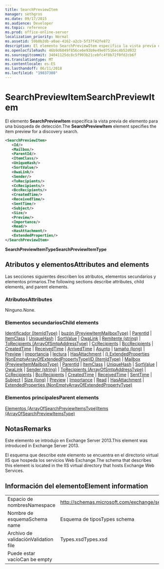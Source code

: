 ```yaml
---
title: SearchPreviewItem
manager: sethgros
ms.date: 09/17/2015
ms.audience: Developer
ms.topic: reference
ms.prod: office-online-server
localization_priority: Normal
ms.assetid: 59b0b2db-a0ae-4162-a2cb-5f37f42fe872
description: El elemento SearchPreviewItem especifica la vista previa de elemento para una búsqueda de detección.
ms.openlocfilehash: 46b9d6049f856ce6e93b9e49e07516ec4b52d932
ms.sourcegitcommit: 34041125dc8c5f993b21cebfc4f8b72f0fd2cb6f
ms.translationtype: MT
ms.contentlocale: es-ES
ms.lasthandoff: 06/11/2018
ms.locfileid: "19837308"
---
```

# <a name="searchpreviewitem"></a><span data-ttu-id="41eb9-103">SearchPreviewItem</span><span class="sxs-lookup"><span data-stu-id="41eb9-103">SearchPreviewItem</span></span>

<span data-ttu-id="41eb9-104">El elemento **SearchPreviewItem** especifica la vista previa de elemento para una búsqueda de detección.</span><span class="sxs-lookup"><span data-stu-id="41eb9-104">The **SearchPreviewItem** element specifies the item preview for a discovery search.</span></span> 
  
```XML
<SearchPreviewItem>
   <Id/>
   <Mailbox/>
   <ParentId/>
   <ItemClass/>
   <UniqueHash/>
   <SortValue/>
   <OwaLink/>
   <Sender/>
   <ToRecipients/>
   <CcRecipients/>
   <BccRecipients/>
   <CreatedTime/>
   <ReceivedTime/>
   <SentTime/>
   <Subject/>
   <Size/>
   <Preview/>
   <Importance/>
   <Read/>
   <HasAttachment/>
   <ExtendedProperties/>
</SearchPreviewItem>
```

 <span data-ttu-id="41eb9-105">**SearchPreviewItemType**</span><span class="sxs-lookup"><span data-stu-id="41eb9-105">**SearchPreviewItemType**</span></span>
## <a name="attributes-and-elements"></a><span data-ttu-id="41eb9-106">Atributos y elementos</span><span class="sxs-lookup"><span data-stu-id="41eb9-106">Attributes and elements</span></span>

<span data-ttu-id="41eb9-107">Las secciones siguientes describen los atributos, elementos secundarios y elementos primarios.</span><span class="sxs-lookup"><span data-stu-id="41eb9-107">The following sections describe attributes, child elements, and parent elements.</span></span>
  
### <a name="attributes"></a><span data-ttu-id="41eb9-108">Atributos</span><span class="sxs-lookup"><span data-stu-id="41eb9-108">Attributes</span></span>

<span data-ttu-id="41eb9-109">Ninguno.</span><span class="sxs-lookup"><span data-stu-id="41eb9-109">None.</span></span>
  
### <a name="child-elements"></a><span data-ttu-id="41eb9-110">Elementos secundarios</span><span class="sxs-lookup"><span data-stu-id="41eb9-110">Child elements</span></span>

<span data-ttu-id="41eb9-111">[Identificador (ItemIdType)](id-itemidtype.md) | [buzón (PreviewItemMailboxType)](mailbox-previewitemmailboxtype.md) | [ParentId](parentid.md) | [ItemClass](itemclass.md) | [UniqueHash](uniquehash.md) | [SortValue](sortvalue.md) | [OwaLink](owalink.md)  |  [ Remitente (string)](sender-string.md) | [ToRecipients (ArrayOfSmtpAddressType)](torecipients-arrayofsmtpaddresstype.md) | [CcRecipients](ccrecipients.md) | [BccRecipients](bccrecipients.md) | [CreatedTime](createdtime.md) | [ReceivedTime](receivedtime.md)  |  [ArrivedTime](senttime.md)  |  [Asunto](subject.md) | [tamaño (long)](size-long.md) | [Preview](preview-ex15websvcsotherref.md) | [importancia](importance.md) | [lectura](read.md) | [HasAttachment](hasattachment.md) | [() ExtendedProperties NonEmptyArrayOfExtendedPropertyType)](extendedproperties-nonemptyarrayofextendedpropertytype.md)</span><span class="sxs-lookup"><span data-stu-id="41eb9-111">[ID (ItemIdType)](id-itemidtype.md) | [Mailbox (PreviewItemMailboxType)](mailbox-previewitemmailboxtype.md) | [ParentId](parentid.md) | [ItemClass](itemclass.md) | [UniqueHash](uniquehash.md) | [SortValue](sortvalue.md) | [OwaLink](owalink.md) | [Sender (string)](sender-string.md) | [ToRecipients (ArrayOfSmtpAddressType)](torecipients-arrayofsmtpaddresstype.md) | [CcRecipients](ccrecipients.md) | [BccRecipients](bccrecipients.md) | [CreatedTime](createdtime.md) | [ReceivedTime](receivedtime.md) | [SentTime](senttime.md) | [Subject](subject.md) | [Size (long)](size-long.md) | [Preview](preview-ex15websvcsotherref.md) | [Importance](importance.md) | [Read](read.md) | [HasAttachment](hasattachment.md) | [ExtendedProperties (NonEmptyArrayOfExtendedPropertyType)](extendedproperties-nonemptyarrayofextendedpropertytype.md)</span></span>
  
### <a name="parent-elements"></a><span data-ttu-id="41eb9-112">Elementos principales</span><span class="sxs-lookup"><span data-stu-id="41eb9-112">Parent elements</span></span>

[<span data-ttu-id="41eb9-113">Elementos (ArrayOfSearchPreviewItemsType)</span><span class="sxs-lookup"><span data-stu-id="41eb9-113">Items (ArrayOfSearchPreviewItemsType)</span></span>](items-arrayofsearchpreviewitemstype.md)
  
## <a name="remarks"></a><span data-ttu-id="41eb9-114">Notas</span><span class="sxs-lookup"><span data-stu-id="41eb9-114">Remarks</span></span>

<span data-ttu-id="41eb9-115">Este elemento se introdujo en Exchange Server 2013.</span><span class="sxs-lookup"><span data-stu-id="41eb9-115">This element was introduced in Exchange Server 2013.</span></span>
  
<span data-ttu-id="41eb9-116">El esquema que describe este elemento se encuentra en el directorio virtual IIS que hospeda los servicios Web Exchange.</span><span class="sxs-lookup"><span data-stu-id="41eb9-116">The schema that describes this element is located in the IIS virtual directory that hosts Exchange Web Services.</span></span>
  
## <a name="element-information"></a><span data-ttu-id="41eb9-117">Información del elemento</span><span class="sxs-lookup"><span data-stu-id="41eb9-117">Element information</span></span>

|||
|:-----|:-----|
|<span data-ttu-id="41eb9-118">Espacio de nombres</span><span class="sxs-lookup"><span data-stu-id="41eb9-118">Namespace</span></span>  <br/> |http://schemas.microsoft.com/exchange/services/2006/types  <br/> |
|<span data-ttu-id="41eb9-119">Nombre de esquema</span><span class="sxs-lookup"><span data-stu-id="41eb9-119">Schema name</span></span>  <br/> |<span data-ttu-id="41eb9-120">Esquema de tipos</span><span class="sxs-lookup"><span data-stu-id="41eb9-120">Types schema</span></span>  <br/> |
|<span data-ttu-id="41eb9-121">Archivo de validación</span><span class="sxs-lookup"><span data-stu-id="41eb9-121">Validation file</span></span>  <br/> |<span data-ttu-id="41eb9-122">Types.xsd</span><span class="sxs-lookup"><span data-stu-id="41eb9-122">Types.xsd</span></span>  <br/> |
|<span data-ttu-id="41eb9-123">Puede estar vacío</span><span class="sxs-lookup"><span data-stu-id="41eb9-123">Can be empty</span></span>  <br/> ||
   

